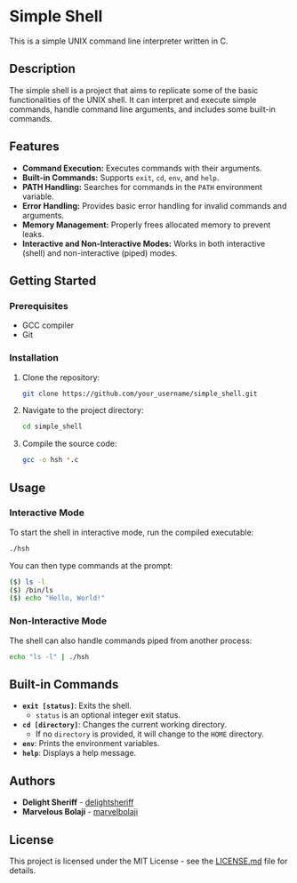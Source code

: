 # Simple Shell

This is a simple UNIX command line interpreter written in C.

## Description

The simple shell is a project that aims to replicate some of the basic functionalities of the UNIX shell. It can interpret and execute simple commands, handle command line arguments, and includes some built-in commands.

## Features

*   **Command Execution:** Executes commands with their arguments.
*   **Built-in Commands:** Supports `exit`, `cd`, `env`, and `help`.
*   **PATH Handling:** Searches for commands in the `PATH` environment variable.
*   **Error Handling:** Provides basic error handling for invalid commands and arguments.
*   **Memory Management:** Properly frees allocated memory to prevent leaks.
*   **Interactive and Non-Interactive Modes:** Works in both interactive (shell) and non-interactive (piped) modes.

## Getting Started

### Prerequisites

*   GCC compiler
*   Git

### Installation

1.  Clone the repository:
    ```sh
    git clone https://github.com/your_username/simple_shell.git
    ```
2.  Navigate to the project directory:
    ```sh
    cd simple_shell
    ```
3.  Compile the source code:
    ```sh
    gcc -o hsh *.c
    ```

## Usage

### Interactive Mode

To start the shell in interactive mode, run the compiled executable:

```sh
./hsh
```

You can then type commands at the prompt:

```sh
($) ls -l
($) /bin/ls
($) echo "Hello, World!"
```

### Non-Interactive Mode

The shell can also handle commands piped from another process:

```sh
echo "ls -l" | ./hsh
```

## Built-in Commands

*   **`exit [status]`**: Exits the shell.
    *   `status` is an optional integer exit status.
*   **`cd [directory]`**: Changes the current working directory.
    *   If no `directory` is provided, it will change to the `HOME` directory.
*   **`env`**: Prints the environment variables.
*   **`help`**: Displays a help message.

## Authors

*   **Delight Sheriff** - [delightsheriff](https://github.com/Delightsheriff)
*   **Marvelous Bolaji** - [marvelbolaji](https://github.com/marvelbolaji)

## License

This project is licensed under the MIT License - see the [LICENSE.md](LICENSE.md) file for details.
